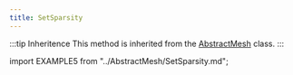 ```yaml
---
title: SetSparsity
---
```


:::tip Inheritence
This method is inherited from the [AbstractMesh](../AbstractMesh/AbstractMesh_.md) class.
:::

import EXAMPLE5 from "../AbstractMesh/SetSparsity.md";

<EXAMPLE5 />
